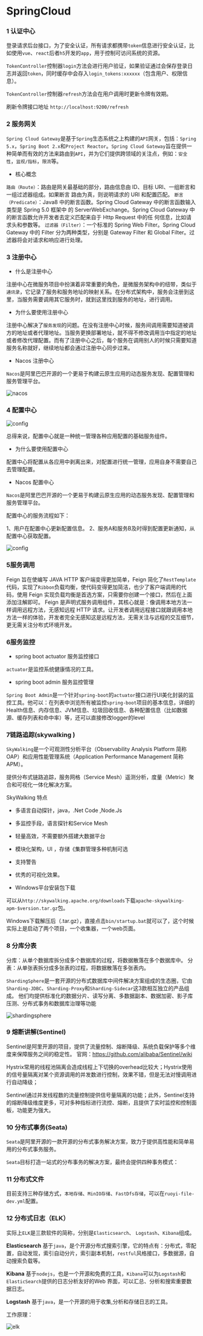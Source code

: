 # SpringCloud

### 1 认证中心



登录请求后台接口，为了安全认证，所有请求都携带`token`信息进行安全认证，比如使用`vue`、`react`后者`h5`开发的`app`，用于控制可访问系统的资源。

`TokenController`控制器`login`方法会进行用户验证，如果验证通过会保存登录日志并返回`token`，同时缓存中会存入`login_tokens:xxxxxx`（包含用户、权限信息）。

`TokenController`控制器`refresh`方法会在用户调用时更新令牌有效期。

刷新令牌接口地址 `http://localhost:9200/refresh`

### 2 服务网关

`Spring Cloud Gateway`是基于`Spring`生态系统之上构建的`API`网关，包括：`Spring 5.x`，`Spring Boot 2.x`和`Project Reactor`。`Spring Cloud Gateway`旨在提供一种简单而有效的方法来路由到`API`，并为它们提供跨领域的关注点，例如：`安全性`，`监视/指标`，`限流`等。

- 核心概念

`路由（Route）`：路由是网关最基础的部分，路由信息由 ID、目标 URI、一组断言和一组过滤器组成。如果断言 路由为真，则说明请求的 URI 和配置匹配。
`断言（Predicate）`：Java8 中的断言函数。Spring Cloud Gateway 中的断言函数输入类型是 Spring 5.0 框架中 的 ServerWebExchange。Spring Cloud Gateway 中的断言函数允许开发者去定义匹配来自于 Http Request 中的任 何信息，比如请求头和参数等。
`过滤器（Filter）`：一个标准的 Spring Web Filter。Spring Cloud Gateway 中的 Filter 分为两种类型，分别是 Gateway Filter 和 Global Filter。过滤器将会对请求和响应进行处理。

### 3 注册中心

- 什么是注册中心

注册中心在微服务项目中扮演着非常重要的角色，是微服务架构中的纽带，类似于`通讯录`，它记录了服务和服务地址的映射关系。在分布式架构中，服务会注册到这里，当服务需要调用其它服务时，就到这里找到服务的地址，进行调用。

- 为什么要使用注册中心

注册中心解决了`服务发现`的问题。在没有注册中心时候，服务间调用需要知道被调方的地址或者代理地址。当服务更换部署地址，就不得不修改调用当中指定的地址或者修改代理配置。而有了注册中心之后，每个服务在调用别人的时候只需要知道服务名称就好，继续地址都会通过注册中心同步过来。

- Nacos 注册中心

`Nacos`是阿里巴巴开源的一个更易于构建云原生应用的动态服务发现、配置管理和服务管理平台。

![nacos](https://oscimg.oschina.net/oscnet/up-3b2499cb4616a7073db056095ff530c03c9.png)

### 4 配置中心

![config](https://oscimg.oschina.net/oscnet/up-e61a40fefffca8dd0ab215273af767f2961.png)

总得来说，配置中心就是一种统一管理各种应用配置的基础服务组件。

- 为什么要使用配置中心

配置中心将配置从各应用中剥离出来，对配置进行统一管理，应用自身不需要自己去管理配置。

- Nacos 配置中心

`Nacos`是阿里巴巴开源的一个更易于构建云原生应用的动态服务发现、配置管理和服务管理平台。

配置中心的服务流程如下：

1、用户在配置中心更新配置信息。
2、服务A和服务B及时得到配置更新通知，从配置中心获取配置。

![config](https://oscimg.oschina.net/oscnet/up-36349d06b1ac13ea40abd2f1666b73218aa.png)

### 5服务调用

Feign 旨在使编写 JAVA HTTP 客户端变得更加简单，Feign 简化了`RestTemplate`代码，实现了`Ribbon`负载均衡，使代码变得更加简洁，也少了客户端调用的代码，使用 Feign 实现负载均衡是首选方案，只需要你创建一个接口，然后在上面添加注解即可。
Feign 是声明式服务调用组件，其核心就是：像调用本地方法一样调用远程方法，无感知远程 HTTP 请求。让开发者调用远程接口就跟调用本地方法一样的体验，开发者完全无感知这是远程方法，无需关注与远程的交互细节，更无需关注分布式环境开发。

### 6服务监控

- spring boot actuator 服务监控接口

`actuator`是监控系统健康情况的工具。

- spring boot admin 服务监控管理

`Spring Boot Admin`是一个针对`spring-boot`的`actuator`接口进行UI美化封装的监控工具。他可以：在列表中浏览所有被监控`spring-boot`项目的基本信息，详细的Health信息、内存信息、JVM信息、垃圾回收信息、各种配置信息（比如数据源、缓存列表和命中率）等，还可以直接修改logger的level

### 7链路追踪(skywalking )

`SkyWalking`是一个可观测性分析平台（Observability Analysis Platform 简称OAP）和应用性能管理系统（Application Performance Management 简称 APM）。

提供分布式链路追踪，服务网格（Service Mesh）遥测分析，度量（Metric）聚合和可视化一体化解决方案。

SkyWalking 特点

- 多语言自动探针，java，.Net Code ,Node.Js
- 多监控手段，语言探针和Service Mesh
- 轻量高效，不需要额外搭建大数据平台
- 模块化架构，UI ，存储《集群管理多种机制可选
- 支持警告
- 优秀的可视化效果。

- Windows平台安装包下载

可以从`http://skywalking.apache.org/downloads`下载`apache-skywalking-apm-$version.tar.gz`包。

Windows下载解压后（.tar.gz），直接点击`bin/startup.bat`就可以了，这个时候实际上是启动了两个项目，一个收集器，一个web页面。

### 8 分库分表

分库：从单个数据库拆分成多个数据库的过程，将数据散落在多个数据库中。
分表：从单张表拆分成多张表的过程，将数据散落在多张表内。

`ShardingSphere`是一套开源的分布式数据库中间件解决方案组成的生态圈，它由`Sharding-JDBC`、`Sharding-Proxy`和`Sharding-Sidecar`这3款相互独立的产品组成。 他们均提供标准化的数据分片、读写分离、多数据副本、数据加密、影子库压测、分布式事务和数据库治理等功能

![shardingsphere](https://oscimg.oschina.net/oscnet/up-f1abffda350dfab3c2969f43057da342a23.png)

### 9 熔断讲解(Sentinel)

Sentinel是阿里开源的项目，提供了流量控制、熔断降级、系统负载保护等多个维度来保障服务之间的稳定性。
官网：https://github.com/alibaba/Sentinel/wiki

Hystrix常用的线程池隔离会造成线程上下切换的overhead比较大；Hystrix使用的信号量隔离对某个资源调用的并发数进行控制，效果不错，但是无法对慢调用进行自动降级；

Sentinel通过并发线程数的流量控制提供信号量隔离的功能；此外，Sentinel支持的熔断降级维度更多，可对多种指标进行流控、熔断，且提供了实时监控和控制面板，功能更为强大。



### 10 分布式事务(Seata)

`Seata`是阿里开源的一款开源的分布式事务解决方案，致力于提供高性能和简单易用的分布式事务服务。

`Seata`目标打造一站式的分布事务的解决方案，最终会提供四种事务模式：

### 11 分布式文件

目前支持三种存储方式，`本地存储`、`MinIO存储`、`FastDfs存储`，可以在`ruoyi-file-dev.yml`配置。

### 12 分布式日志（ELK）

实际上`ELK`是三款软件的简称，分别是`Elasticsearch`、 `Logstash`、`Kibana`组成。

**Elasticsearch** 基于`java`，是个开源分布式搜索引擎，它的特点有：分布式，零配置，自动发现，索引自动分片，索引副本机制，`restful`风格接口，多数据源，自动搜索负载等。

**Kibana** 基于`nodejs`，也是一个开源和免费的工具，`Kibana`可以为`Logstash`和`ElasticSearch`提供的日志分析友好的Web 界面，可以汇总、分析和搜索重要数据日志。

**Logstash** 基于`java`，是一个开源的用于收集,分析和存储日志的工具。

工作原理：

![elk](https://jiangteddy.oss-cn-shanghai.aliyuncs.com/img2/202212082158802.png)